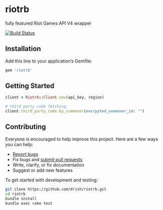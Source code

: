 # riotrb

fully featured Riot Games API V4 wrapper

[![Build Status](https://travis-ci.org/drish/riotrb.svg?branch=master)](https://travis-ci.org/drish/riotrb)

## Installation

Add this line to your application’s Gemfile:

```ruby
gem 'riotrb'
```

## Getting Started

```ruby
client = Riotrb::Client.new(api_key, region)

# third party code fetching
client.third_party_code.by_summoner(encrypted_summoner_id: "")
```


## Contributing

Everyone is encouraged to help improve this project. Here are a few ways you can help:

- [Report bugs](https://github.com/drish/riotrb/issues)
- Fix bugs and [submit pull requests](https://github.com/drish/riotrb/pulls)
- Write, clarify, or fix documentation
- Suggest or add new features

To get started with development and testing:

```sh
git clone https://github.com/drish/riotrb.git
cd riotrb
bundle install
bundle exec rake test
```
